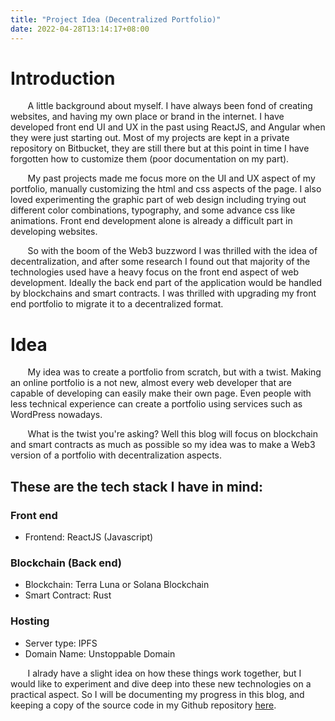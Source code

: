 ```yaml
---
title: "Project Idea (Decentralized Portfolio)"
date: 2022-04-28T13:14:17+08:00
---
```

# Introduction
  
&nbsp;&nbsp;&nbsp;&nbsp;&nbsp;&nbsp; A little background about myself. I have always been fond of creating websites, and having my own place or brand in the internet. I have developed front end UI and UX in the past using ReactJS, and Angular when they were just starting out. Most of my projects are kept in a private repository on Bitbucket, they are still there but at this point in time I have forgotten how to customize them (poor documentation on my part).  
  
&nbsp;&nbsp;&nbsp;&nbsp;&nbsp;&nbsp; My past projects made me focus more on the UI and UX aspect of my portfolio, manually customizing the html and css aspects of the page. I also loved experimenting the graphic part of web design including trying out different color combinations, typography, and some advance css like animations. Front end development alone is already a difficult part in developing websites.  
    
&nbsp;&nbsp;&nbsp;&nbsp;&nbsp;&nbsp; So with the boom of the Web3 buzzword I was thrilled with the idea of decentralization, and after some research I found out that majority of the technologies used have a heavy focus on the front end aspect of web development. Ideally the back end part of the application would be handled by blockchains and smart contracts. I was thrilled with upgrading my front end portfolio to migrate it to a decentralized format.  
  
# Idea
  
&nbsp;&nbsp;&nbsp;&nbsp;&nbsp;&nbsp; My idea was to create a portfolio from scratch, but with a twist. Making an online portfolio is a not new, almost every web developer that are capable of developing can easily make their own page. Even people with less technical experience can create a portfolio using services such as WordPress nowadays.  

&nbsp;&nbsp;&nbsp;&nbsp;&nbsp;&nbsp; What is the twist you're asking? Well this blog will focus on blockchain and smart contracts as much as possible so my idea was to make a Web3 version of a portfolio with decentralization aspects.  
  
## These are the tech stack I have in mind:
### Front end  
- Frontend: ReactJS (Javascript)
### Blockchain (Back end)
- Blockchain: Terra Luna or Solana Blockchain
- Smart Contract: Rust
### Hosting
- Server type: IPFS 
- Domain Name: Unstoppable Domain
  
&nbsp;&nbsp;&nbsp;&nbsp;&nbsp;&nbsp; I alrady have a slight idea on how these things work together, but I would like to experiment and dive deep into these new technologies on a practical aspect. So I will be documenting my progress in this blog, and keeping a copy of the source code in my Github repository [here](https://github.com/tiukenywil11/decentralized-portfolio).

